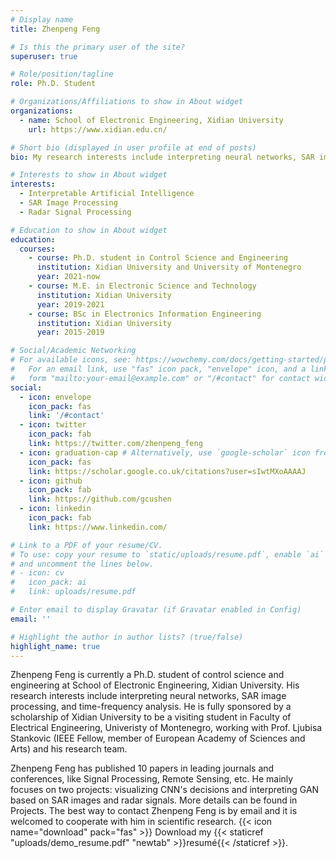 ```yaml
---
# Display name
title: Zhenpeng Feng

# Is this the primary user of the site?
superuser: true

# Role/position/tagline
role: Ph.D. Student

# Organizations/Affiliations to show in About widget
organizations:
  - name: School of Electronic Engineering, Xidian University
    url: https://www.xidian.edu.cn/

# Short bio (displayed in user profile at end of posts)
bio: My research interests include interpreting neural networks, SAR image processing, and time-frequency analysis.

# Interests to show in About widget
interests:
  - Interpretable Artificial Intelligence
  - SAR Image Processing
  - Radar Signal Processing

# Education to show in About widget
education:
  courses:
    - course: Ph.D. student in Control Science and Engineering
      institution: Xidian University and University of Montenegro
      year: 2021-now
    - course: M.E. in Electronic Science and Technology
      institution: Xidian University
      year: 2019-2021
    - course: BSc in Electronics Information Engineering
      institution: Xidian University
      year: 2015-2019

# Social/Academic Networking
# For available icons, see: https://wowchemy.com/docs/getting-started/page-builder/#icons
#   For an email link, use "fas" icon pack, "envelope" icon, and a link in the
#   form "mailto:your-email@example.com" or "/#contact" for contact widget.
social:
  - icon: envelope
    icon_pack: fas
    link: '/#contact'
  - icon: twitter
    icon_pack: fab
    link: https://twitter.com/zhenpeng_feng
  - icon: graduation-cap # Alternatively, use `google-scholar` icon from `ai` icon pack
    icon_pack: fas
    link: https://scholar.google.co.uk/citations?user=sIwtMXoAAAAJ
  - icon: github
    icon_pack: fab
    link: https://github.com/gcushen
  - icon: linkedin
    icon_pack: fab
    link: https://www.linkedin.com/

# Link to a PDF of your resume/CV.
# To use: copy your resume to `static/uploads/resume.pdf`, enable `ai` icons in `params.toml`,
# and uncomment the lines below.
# - icon: cv
#   icon_pack: ai
#   link: uploads/resume.pdf

# Enter email to display Gravatar (if Gravatar enabled in Config)
email: ''

# Highlight the author in author lists? (true/false)
highlight_name: true
---
```


Zhenpeng Feng is currently a Ph.D. student of control science and engineering at School of Electronic Engineering, Xidian University. His research interests 
include interpreting neural networks, SAR image processing, and time-frequency analysis. He is fully sponsored by a scholarship of Xidian University to be a visiting student in Faculty of Electrical Engineering, Univeristy of Montenegro, working
with Prof. Ljubisa Stankovic (IEEE Fellow, member of European Academy of Sciences and Arts) and his research team.

Zhenpeng Feng has published 10 papers in leading journals and conferences, like Signal Processing, Remote Sensing, etc. He mainly focuses on two projects: visualizing CNN's decisions and interpreting GAN based on SAR images and radar signals.
More details can be found in Projects. The best way to contact Zhenpeng Feng is by email and it is welcomed to cooperate with him in scientific research.
{{< icon name="download" pack="fas" >}} Download my {{< staticref "uploads/demo_resume.pdf" "newtab" >}}resumé{{< /staticref >}}.
